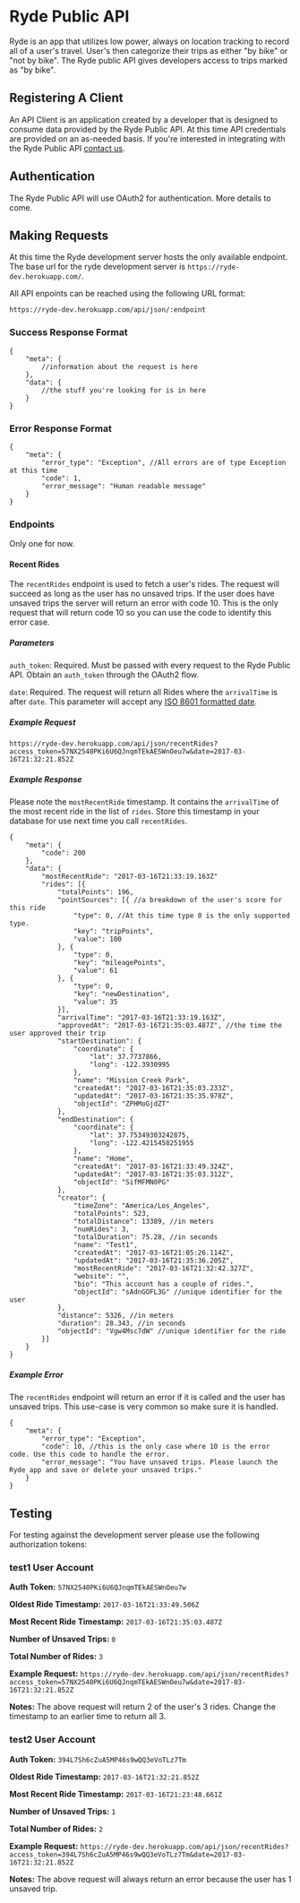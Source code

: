 # Ryde Public API
Ryde is an app that utilizes low power, always on location tracking to record all of a user's travel. User's then categorize their trips as either "by bike" or "not by bike". The Ryde public API gives developers access to trips marked as "by bike".

## Registering A Client
An API Client is an application created by a developer that is designed to consume data provided by the Ryde Public API. At this time API credentials are provided on an as-needed basis. If you're interested in integrating with the Ryde Public API [contact us](http://www.modeo.co/contact).

## Authentication
The Ryde Public API will use OAuth2 for authentication. More details to come.

## Making Requests
At this time the Ryde development server hosts the only available endpoint. The base url for the ryde development server is `https://ryde-dev.herokuapp.com/`.

All API enpoints can be reached using the following URL format:
```
https://ryde-dev.herokuapp.com/api/json/:endpoint
```

### Success Response Format
```
{
	"meta": {
		//information about the request is here
	},
	"data": {
		//the stuff you're looking for is in here
	}
}
```
### Error Response Format
```
{
	"meta": {
		"error_type": "Exception", //All errors are of type Exception at this time
		"code": 1,
		"error_message": "Human readable message"
	}
}
```

### Endpoints
Only one for now.

#### Recent Rides
The `recentRides` endpoint is used to fetch a user's rides. The request will succeed as long as the user has no unsaved trips. If the user does have unsaved trips the server will return an error with code 10. This is the only request that will return code 10 so you can use the code to identify this error case.

##### Parameters
`auth_token`: Required. Must be passed with every request to the Ryde Public API. Obtain an `auth_token` through the OAuth2 flow.

`date`: Required. The request will return all Rides where the `arrivalTime` is after `date`. This parameter will accept any [ISO 8601 formatted date](https://momentjs.com/docs/#/parsing/string/).

##### Example Request
```https://ryde-dev.herokuapp.com/api/json/recentRides?access_token=57NX2540PKi6U6QJnqmTEkAESWnOeu7w&date=2017-03-16T21:32:21.852Z```

##### Example Response
Please note the `mostRecentRide` timestamp. It contains the `arrivalTime` of the most recent ride in the list of `rides`. Store this timestamp in your database for use next time you call `recentRides`.
```
{
	"meta": {
		"code": 200
	},
	"data": {
		"mostRecentRide": "2017-03-16T21:33:19.163Z"
		"rides": [{
			"totalPoints": 196,
			"pointSources": [{ //a breakdown of the user's score for this ride
				"type": 0, //At this time type 0 is the only supported type.
				"key": "tripPoints",
				"value": 100
			}, {
				"type": 0,
				"key": "mileagePoints",
				"value": 61
			}, {
				"type": 0,
				"key": "newDestination",
				"value": 35
			}],
			"arrivalTime": "2017-03-16T21:33:19.163Z",
			"approvedAt": "2017-03-16T21:35:03.487Z", //the time the user approved their trip
			"startDestination": {
				"coordinate": {
					"lat": 37.7737866,
					"long": -122.3930995
				},
				"name": "Mission Creek Park",
				"createdAt": "2017-03-16T21:35:03.233Z",
				"updatedAt": "2017-03-16T21:35:35.978Z",
				"objectId": "ZPHMoGjdZT"
			},
			"endDestination": {
				"coordinate": {
					"lat": 37.75349303242875,
					"long": -122.4215458251955
				},
				"name": "Home",
				"createdAt": "2017-03-16T21:33:49.324Z",
				"updatedAt": "2017-03-16T21:35:03.312Z",
				"objectId": "SifMFMN0PG"
			},
			"creator": {
				"timeZone": "America/Los_Angeles",
				"totalPoints": 523,
				"totalDistance": 13389, //in meters
				"numRides": 3,
				"totalDuration": 75.28, //in seconds
				"name": "Test1",
				"createdAt": "2017-03-16T21:05:26.114Z",
				"updatedAt": "2017-03-16T21:35:36.205Z",
				"mostRecentRide": "2017-03-16T21:32:42.327Z",
				"website": "",
				"bio": "This account has a couple of rides.",
				"objectId": "sAdnGOFL3G" //unique identifier for the user
			},
			"distance": 5326, //in meters
			"duration": 28.343, //in seconds
			"objectId": "Vgw4Msc7dW" //unique identifier for the ride
		}]
	}
}
```

##### Example Error
The `recentRides` endpoint will return an error if it is called and the user has unsaved trips. This use-case is very common so make sure it is handled.
```
{
	"meta": {
		"error_type": "Exception",
		"code": 10, //this is the only case where 10 is the error code. Use this code to handle the error.
		"error_message": "You have unsaved trips. Please launch the Ryde app and save or delete your unsaved trips."
	}
}
```

## Testing
For testing against the development server please use the following authorization tokens:

### test1 User Account
**Auth Token:** `57NX2540PKi6U6QJnqmTEkAESWnOeu7w`

**Oldest Ride Timestamp:** `2017-03-16T21:33:49.506Z`

**Most Recent Ride Timestamp:** `2017-03-16T21:35:03.487Z`

**Number of Unsaved Trips:** `0`

**Total Number of Rides:** `3`

**Example Request:** `https://ryde-dev.herokuapp.com/api/json/recentRides?access_token=57NX2540PKi6U6QJnqmTEkAESWnOeu7w&date=2017-03-16T21:32:21.852Z`

**Notes:** The above request will return 2 of the user's 3 rides. Change the timestamp to an earlier time to return all 3.

### test2 User Account
**Auth Token:** `394L7Sh6cZuA5MP46s9wQQ3eVoTLz7Tm`

**Oldest Ride Timestamp:** `2017-03-16T21:32:21.852Z`

**Most Recent Ride Timestamp:** `2017-03-16T21:23:48.661Z`

**Number of Unsaved Trips:** `1`

**Total Number of Rides:** `2`

**Example Request:** `https://ryde-dev.herokuapp.com/api/json/recentRides?access_token=394L7Sh6cZuA5MP46s9wQQ3eVoTLz7Tm&date=2017-03-16T21:32:21.852Z`

**Notes:** The above request will always return an error because the user has 1 unsaved trip.


